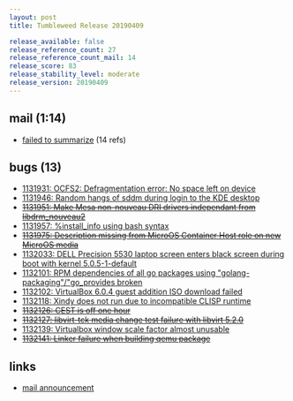 ```yaml
---
layout: post
title: Tumbleweed Release 20190409

release_available: false
release_reference_count: 27
release_reference_count_mail: 14
release_score: 83
release_stability_level: moderate
release_version: 20190409
---
```


## mail (1:14)

- [failed to summarize](https://lists.opensuse.org/opensuse-factory/2019-04/msg00199.html) (14 refs)

## bugs (13)

<!--more-->

- [1131931: OCFS2:  Defragmentation error: No space left on device](https://bugzilla.opensuse.org/show_bug.cgi?id=1131931)
- [1131946: Random hangs of sddm during login to the KDE desktop](https://bugzilla.opensuse.org/show_bug.cgi?id=1131946)
- ~~[1131951: Make Mesa non-nouveau DRI drivers independant from libdrm_nouveau2](https://bugzilla.opensuse.org/show_bug.cgi?id=1131951)~~
- [1131957: %install_info using bash syntax](https://bugzilla.opensuse.org/show_bug.cgi?id=1131957)
- ~~[1131975: Description missing from MicroOS Container Host role on new MicroOS media](https://bugzilla.opensuse.org/show_bug.cgi?id=1131975)~~
- [1132033: DELL Precision 5530 laptop screen enters black screen during boot with kernel 5.0.5-1-default](https://bugzilla.opensuse.org/show_bug.cgi?id=1132033)
- [1132101: RPM dependencies of all go packages using "golang-packaging"/"go_provides broken](https://bugzilla.opensuse.org/show_bug.cgi?id=1132101)
- [1132102: VirtualBox 6.0.4 guest addition ISO download failed](https://bugzilla.opensuse.org/show_bug.cgi?id=1132102)
- [1132118: Xindy does not run due to incompatible CLISP runtime](https://bugzilla.opensuse.org/show_bug.cgi?id=1132118)
- ~~[1132126: CEST is off one hour](https://bugzilla.opensuse.org/show_bug.cgi?id=1132126)~~
- ~~[1132127: libvirt-tck media change test failure with libvirt 5.2.0](https://bugzilla.opensuse.org/show_bug.cgi?id=1132127)~~
- [1132139: Virtualbox window scale factor almost unusable](https://bugzilla.opensuse.org/show_bug.cgi?id=1132139)
- ~~[1132141: Linker failure when building qemu package](https://bugzilla.opensuse.org/show_bug.cgi?id=1132141)~~



## links

- [mail announcement](https://lists.opensuse.org/opensuse-factory/2019-04/msg00184.html)
